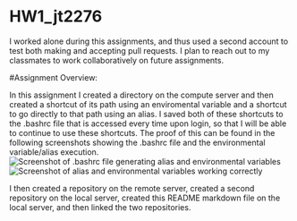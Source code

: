  # HW1_jt2276

I worked alone during this assignments, and thus used a second account to test both making and accepting pull requests. I plan to reach out to my classmates to work collaboratively on future assignments.

#Assignment Overview:

In this assignment I created a directory on the compute server and then created a shortcut of its path using an enviromental variable and a shortcut to go directly to that path using an alias. I saved both of these shortcuts to the .bashrc file that is accessed every time upon login, so that I will be able to continue to use these shortcuts. The proof of this can be found in the following screenshots showing the .bashrc file and the environmental variable/alias execution.
![Screenshot of .bashrc file generating alias and environmental variables](https://raw.githubusercontent.com/jontoy/PUI2016_jt2276/HW1_jt2276/bashrc.png)
![Screenshot of alias and environmental variables working correctly](https://raw.githubusercontent.com/jontoy/PUI2016_jt2276/HW1_jt2276/enviro_var_test.png)

I then created a repository on the remote server, created a second repository on the local server, created this README markdown file on the local server, and then linked the two repositories.
